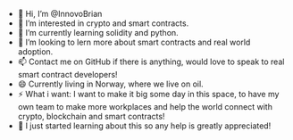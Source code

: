 - 👋 Hi, I’m @InnovoBrian
- 👀 I’m interested in crypto and smart contracts.
- 🌱 I’m currently learning solidity and python.
- 💞️ I’m looking to lern more about smart contracts and real world adoption.
- 📫 Contact me on GitHub if there is anything, would love to speak to real smart contract developers!
- 😄 Currently living in Norway, where we live on oil.
- ⚡ What i want: I want to make it big some day in this space, to have my own team to make more workplaces and help the world connect with crypto, blockchain and smart contracts!
- 🤗 I just started learning about this so any help is greatly appreciated!
<!---
InnovoBrian/InnovoBrian is a ✨ special ✨ repository because its `README.md` (this file) appears on your GitHub profile.
You can click the Preview link to take a look at your changes.
--->
